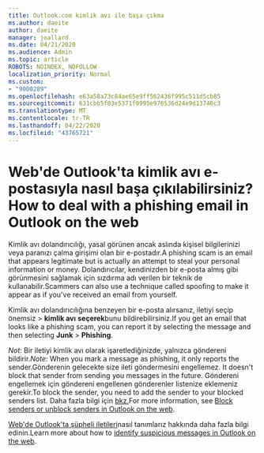 ```yaml
---
title: Outlook.com kimlik avı ile başa çıkma
ms.author: daeite
author: daeite
manager: joallard
ms.date: 04/21/2020
ms.audience: Admin
ms.topic: article
ROBOTS: NOINDEX, NOFOLLOW
localization_priority: Normal
ms.custom:
- "9000289"
ms.openlocfilehash: e63a58a73c84ae65e9ff562436f995c511d5cb85
ms.sourcegitcommit: 631cbb5f03e5371f0995e976536d24e9d13746c3
ms.translationtype: MT
ms.contentlocale: tr-TR
ms.lasthandoff: 04/22/2020
ms.locfileid: "43765721"
---
```

# <a name="how-to-deal-with-a-phishing-email-in-outlook-on-the-web"></a><span data-ttu-id="f8b7d-102">Web'de Outlook'ta kimlik avı e-postasıyla nasıl başa çıkılabilirsiniz?</span><span class="sxs-lookup"><span data-stu-id="f8b7d-102">How to deal with a phishing email in Outlook on the web</span></span>

<span data-ttu-id="f8b7d-103">Kimlik avı dolandırıcılığı, yasal görünen ancak aslında kişisel bilgilerinizi veya paranızı çalma girişimi olan bir e-postadır.</span><span class="sxs-lookup"><span data-stu-id="f8b7d-103">A phishing scam is an email that appears legitimate but is actually an attempt to steal your personal information or money.</span></span> <span data-ttu-id="f8b7d-104">Dolandırıcılar, kendinizden bir e-posta almış gibi görünmesini sağlamak için sızdırma adı verilen bir teknik de kullanabilir.</span><span class="sxs-lookup"><span data-stu-id="f8b7d-104">Scammers can also use a technique called spoofing to make it appear as if you've received an email from yourself.</span></span>

<span data-ttu-id="f8b7d-105">Kimlik avı dolandırıcılığına benzeyen bir e-posta alırsanız, iletiyi seçip önemsiz > **kimlik avı** **seçerek**bunu bildirebilirsiniz.</span><span class="sxs-lookup"><span data-stu-id="f8b7d-105">If you get an email that looks like a phishing scam, you can report it by selecting the message and then selecting **Junk** > **Phishing**.</span></span>

<span data-ttu-id="f8b7d-106">*Not:* Bir iletiyi kimlik avı olarak işaretlediğinizde, yalnızca göndereni bildirir.</span><span class="sxs-lookup"><span data-stu-id="f8b7d-106">*Note:* When you mark a message as phishing, it only reports the sender.</span></span><span data-ttu-id="f8b7d-107">Gönderenin gelecekte size ileti göndermesini engellemez.</span><span class="sxs-lookup"><span data-stu-id="f8b7d-107"> It doesn't block that sender from sending you messages in the future.</span></span> <span data-ttu-id="f8b7d-108">Göndereni engellemek için göndereni engellenen gönderenler listenize eklemeniz gerekir.</span><span class="sxs-lookup"><span data-stu-id="f8b7d-108">To block the sender, you need to add the sender to your blocked senders list.</span></span> <span data-ttu-id="f8b7d-109">Daha fazla bilgi için [bkz.](https://support.office.com/article/9bf812d4-6995-4d19-901a-76d6e26939b0)</span><span class="sxs-lookup"><span data-stu-id="f8b7d-109">For more information, see [Block senders or unblock senders in Outlook on the web](https://support.office.com/article/9bf812d4-6995-4d19-901a-76d6e26939b0).</span></span>

<span data-ttu-id="f8b7d-110">[Web'de Outlook'ta şüpheli iletileri](https://support.office.com/article/3d44102b-6ce3-4f7c-a359-b623bec82206)nasıl tanımlarız hakkında daha fazla bilgi edinin.</span><span class="sxs-lookup"><span data-stu-id="f8b7d-110">Learn more about how to [identify suspicious messages in Outlook on the web](https://support.office.com/article/3d44102b-6ce3-4f7c-a359-b623bec82206).</span></span>